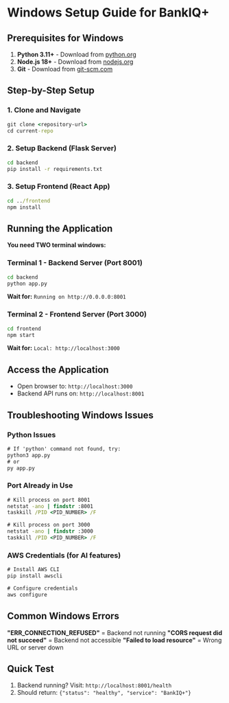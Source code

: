 # Windows Setup Guide for BankIQ+

## Prerequisites for Windows

1. **Python 3.11+** - Download from [python.org](https://www.python.org/downloads/)
2. **Node.js 18+** - Download from [nodejs.org](https://nodejs.org/)
3. **Git** - Download from [git-scm.com](https://git-scm.com/)

## Step-by-Step Setup

### 1. Clone and Navigate
```cmd
git clone <repository-url>
cd current-repo
```

### 2. Setup Backend (Flask Server)
```cmd
cd backend
pip install -r requirements.txt
```

### 3. Setup Frontend (React App)
```cmd
cd ../frontend
npm install
```

## Running the Application

**You need TWO terminal windows:**

### Terminal 1 - Backend Server (Port 8001)
```cmd
cd backend
python app.py
```
**Wait for:** `Running on http://0.0.0.0:8001`

### Terminal 2 - Frontend Server (Port 3000)
```cmd
cd frontend
npm start
```
**Wait for:** `Local: http://localhost:3000`

## Access the Application
- Open browser to: `http://localhost:3000`
- Backend API runs on: `http://localhost:8001`

## Troubleshooting Windows Issues

### Python Issues
```cmd
# If 'python' command not found, try:
python3 app.py
# or
py app.py
```

### Port Already in Use
```cmd
# Kill process on port 8001
netstat -ano | findstr :8001
taskkill /PID <PID_NUMBER> /F

# Kill process on port 3000
netstat -ano | findstr :3000
taskkill /PID <PID_NUMBER> /F
```

### AWS Credentials (for AI features)
```cmd
# Install AWS CLI
pip install awscli

# Configure credentials
aws configure
```

## Common Windows Errors

**"ERR_CONNECTION_REFUSED"** = Backend not running
**"CORS request did not succeed"** = Backend not accessible
**"Failed to load resource"** = Wrong URL or server down

## Quick Test
1. Backend running? Visit: `http://localhost:8001/health`
2. Should return: `{"status": "healthy", "service": "BankIQ+"}`